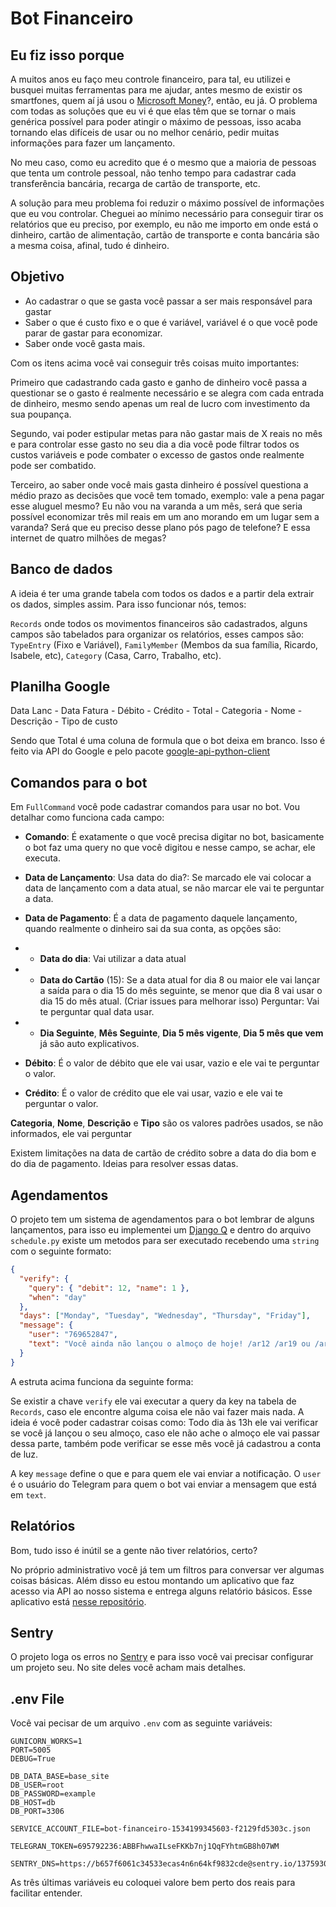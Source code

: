 # Bot Financeiro

## Eu fiz isso porque

A muitos anos eu faço meu controle financeiro, para tal, eu utilizei e busquei muitas ferramentas para me ajudar, antes mesmo de existir os smartfones, quem aí já usou o [Microsoft Money](https://pt.wikipedia.org/wiki/Microsoft_Money)?, então, eu já.
O problema com todas as soluções que eu vi é que elas têm que se tornar o mais genérica possível para poder atingir o máximo de pessoas, isso acaba tornando elas difíceis de usar ou no melhor cenário, pedir muitas informações para fazer um lançamento.

No meu caso, como eu acredito que é o mesmo que a maioria de pessoas que tenta um controle pessoal, não tenho tempo para cadastrar cada transferência bancária, recarga de cartão de transporte, etc.

A solução para meu problema foi reduzir o máximo possível de informações que eu vou controlar. Cheguei ao mínimo necessário para conseguir tirar os relatórios que eu preciso, por exemplo, eu não me importo em onde está o dinheiro, cartão de alimentação, cartão de transporte e conta bancária são a mesma coisa, afinal, tudo é dinheiro.

## Objetivo

- Ao cadastrar o que se gasta você passar a ser mais responsável para gastar
- Saber o que é custo fixo e o que é variável, variável é o que você pode parar de gastar para economizar.
- Saber onde você gasta mais.

Com os itens acima você vai conseguir três coisas muito importantes:

Primeiro que cadastrando cada gasto e ganho de dinheiro você passa a questionar se o gasto é realmente necessário e se alegra com cada entrada de dinheiro, mesmo sendo apenas um real de lucro com investimento da sua poupança.

Segundo, vai poder estipular metas para não gastar mais de X reais no mês e para controlar esse gasto no seu dia a dia você pode filtrar todos os custos variáveis e pode combater o excesso de gastos onde realmente pode ser combatido.

Terceiro, ao saber onde você mais gasta dinheiro é possível questiona a médio prazo as decisões que você tem tomado, exemplo: vale a pena pagar esse aluguel mesmo? Eu não vou na varanda a um mês, será que seria possível economizar três mil reais em um ano morando em um lugar sem a varanda? Será que eu preciso desse plano pós pago de telefone? E essa internet de quatro milhões de megas?

## Banco de dados

A ideia é ter uma grande tabela com todos os dados e a partir dela extrair os dados, simples assim. Para isso funcionar nós, temos:

`Records` onde todos os movimentos financeiros são cadastrados, alguns campos são tabelados para organizar os relatórios, esses campos são: `TypeEntry` (Fixo e Variável), `FamilyMember` (Membos da sua família, Ricardo, Isabele, etc), `Category` (Casa, Carro, Trabalho, etc).

## Planilha Google

Data Lanc - Data Fatura - Débito - Crédito - Total - Categoria - Nome - Descrição - Tipo de custo

Sendo que Total é uma coluna de formula que o bot deixa em branco.
Isso é feito via API do Google e pelo pacote [google-api-python-client](https://github.com/googleapis/google-api-python-client)

## Comandos para o bot

Em `FullCommand` você pode cadastrar comandos para usar no bot. Vou detalhar como funciona cada campo:

- **Comando**: É exatamente o que você precisa digitar no bot, basicamente o bot faz uma query no que você digitou e nesse campo, se achar, ele executa.

- **Data de Lançamento**: Usa data do dia?: Se marcado ele vai colocar a data de lançamento com a data atual, se não marcar ele vai te perguntar a data.

- **Data de Pagamento**: É a data de pagamento daquele lançamento, quando realmente o dinheiro sai da sua conta, as opções são:
- - **Data do dia**: Vai utilizar a data atual
- - **Data do Cartão** (15): Se a data atual for dia 8 ou maior ele vai lançar a saída para o dia 15 do mês seguinte, se menor que dia 8 vai usar o dia 15 do mês atual. (Criar issues para melhorar isso)
    Perguntar: Vai te perguntar qual data usar.

- - **Dia Seguinte**, **Mês Seguinte**, **Dia 5 mês vigente**, **Dia 5 mês que vem** já são auto explicativos.

- **Débito**: É o valor de débito que ele vai usar, vazio e ele vai te perguntar o valor.
- **Crédito**: É o valor de crédito que ele vai usar, vazio e ele vai te perguntar o valor.

**Categoria**, **Nome**, **Descrição** e **Tipo** são os valores padrões usados, se não informados, ele vai perguntar

Existem limitações na data de cartão de crédito sobre a data do dia bom e do dia de pagamento. Ideias para resolver essas datas.

## Agendamentos

O projeto tem um sistema de agendamentos para o bot lembrar de alguns lançamentos, para isso eu implementei um [Django Q](https://django-q.readthedocs.io/en/latest/) e dentro do arquivo `schedule.py` existe um metodos para ser executado recebendo uma `string` com o seguinte formato:

```json
{
  "verify": {
    "query": { "debit": 12, "name": 1 },
    "when": "day"
  },
  "days": ["Monday", "Tuesday", "Wednesday", "Thursday", "Friday"],
  "message": {
    "user": "769652847",
    "text": "Você ainda não lançou o almoço de hoje! /ar12 /ar19 ou /arv"
  }
}
```

A estruta acima funciona da seguinte forma:

Se existir a chave `verify` ele vai executar a query da key na tabela de `Records`, caso ele encontre alguma coisa ele não vai fazer mais nada. A ideia é você poder cadastrar coisas como: Todo dia às 13h ele vai verificar se você já lançou o seu almoço, caso ele não ache o almoço ele vai passar dessa parte, também pode verificar se esse mês você já cadastrou a conta de luz.

A key `message` define o que e para quem ele vai enviar a notificação. O `user` é o usuário do Telegram para quem o bot vai enviar a mensagem que está em `text`.

## Relatórios

Bom, tudo isso é inútil se a gente não tiver relatórios, certo?

No próprio administrativo você já tem um filtros para conversar ver algumas coisas básicas. Além disso eu estou montando um aplicativo que faz acesso via API ao nosso sistema e entrega alguns relatório básicos. Esse aplicativo está [nesse repositório](https://github.com/ricardochaves/FinanceiroApp).

## Sentry

O projeto loga os erros no [Sentry](https://sentry.io/) e para isso você vai precisar configurar um projeto seu. No site deles você acham mais detalhes.

## .env File

Você vai pecisar de um arquivo `.env` com as seguinte variáveis:

```
GUNICORN_WORKS=1
PORT=5005
DEBUG=True

DB_DATA_BASE=base_site
DB_USER=root
DB_PASSWORD=example
DB_HOST=db
DB_PORT=3306

SERVICE_ACCOUNT_FILE=bot-financeiro-1534199345603-f2129fd5303c.json

TELEGRAN_TOKEN=695792236:ABBFhwwaILseFKKb7nj1QqFYhtmGB8h07WM

SENTRY_DNS=https://b657f6061c34533ecas4n6n64kf9832cde@sentry.io/1375930
```

As três últimas variáveis eu coloquei valore bem perto dos reais para facilitar entender.
